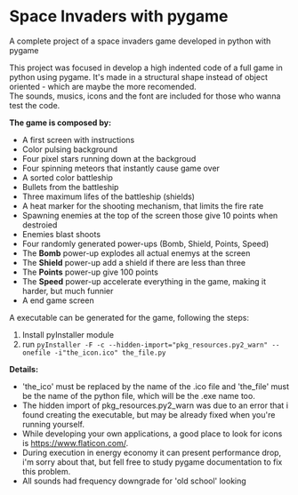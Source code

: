 # Space Invaders with pygame
A complete project of a space invaders game developed in python with pygame

This project was focused in develop a high indented code of a full game in python using pygame.
It's made in a structural shape instead of object oriented - which are maybe the more recomended.  
The sounds, musics, icons and the font are included for those who wanna test the code.

**The game is composed by:**  
* A first screen with instructions
* Color pulsing background
* Four pixel stars running down at the backgroud
* Four spinning meteors that instantly cause game over
* A sorted color battleship
* Bullets from the battleship
* Three maximum lifes of the battleship (shields)
* A heat marker for the shooting mechanism, that limits the fire rate
* Spawning enemies at the top of the screen those give 10 points when destroied
* Enemies blast shoots
* Four randomly generated power-ups (Bomb, Shield, Points, Speed)
* The **Bomb** power-up explodes all actual enemys at the screen
* The **Shield** power-up add a shield if there are less than three
* The **Points** power-up give 100 points
* The **Speed** power-up accelerate everything in the game, making it harder, but much funnier
* A end game screen

A executable can be generated for the game, following the steps:

1. Install pyInstaller module  
2. run  ``pyInstaller -F -c --hidden-import="pkg_resources.py2_warn" --onefile -i"the_icon.ico" the_file.py``  

**Details:**  
* 'the_ico' must be replaced by the name of the .ico file and 'the_file' must be the name of the python file, which will be the .exe name too.  
* The hidden import of pkg_resources.py2_warn was due to an error that i found creating the executable, but may be already fixed when you're running yourself.  
* While developing your own applications, a good place to look for icons is <https://www.flaticon.com/>.  
* During execution in energy economy it can present performance drop, i'm sorry about that, but fell free to study pygame documentation to fix this problem.
* All sounds had frequency downgrade for 'old school' looking
